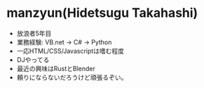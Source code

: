 # manzyun(Hidetsugu Takahashi)

* 放浪者5年目
* 業務経験: VB.net -> C# -> Python
* 一応HTML/CSS/Javascriptは嗜む程度
* DJやってる
* 最近の興味はRustとBlender
* 頼りにならないだろうけど頑張るぞい。
